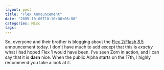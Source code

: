 ```yaml
---
layout: post
title: "Flex Announcement"
date: "2005-10-06T10:10:00+06:00"
categories: Misc 
tags: 
---
```


So, everyone and their brother is blogging about the <a href="http://www.macromedia.com/macromedia/proom/pr/2005/announcing_flex2.html">Flex 2/Flash 8.5</a> announcement today. I don't have much to add except that this is <i>exactly</i> what I had hoped Flex <b>1</b> would have been. I've seen Zorn in action, and I can say that it is <b>darn</b> nice. When the public Alpha starts on the 17th, I highly recommend you take a look at it.